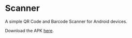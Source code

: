 # Scanner

A simple QR Code and Barcode Scanner for Android devices. 

Download the APK [here](https://drive.google.com/file/d/122c4qp5ewcoHvUUlm91vepgEPfqDte0b/view?usp=sharing).
